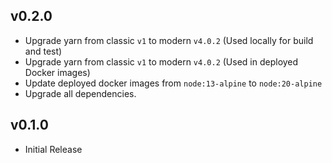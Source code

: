 ## v0.2.0

- Upgrade yarn from classic `v1` to modern `v4.0.2` (Used locally for build and test)
- Upgrade yarn from classic `v1` to modern `v4.0.2` (Used in deployed Docker images)
- Update deployed docker images from `node:13-alpine` to `node:20-alpine`
- Upgrade all dependencies.

## v0.1.0

- Initial Release